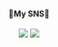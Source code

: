 <div align="center">
  <h4>🐤My SNS🐤</h4>
  <a href="https://www.instagram.com/183_yj/"><img src="https://img.shields.io/badge/Instagram-DD2A7B?style=flat-square&logo=Instagram&logoColor=white"/></a>
  <a href="https://www.instagram.com/183_yj/"><img src="https://img.shields.io/badge/Notion-white?style=flat-square&logo=Notion&logoColor=black"/></a>
</div>
